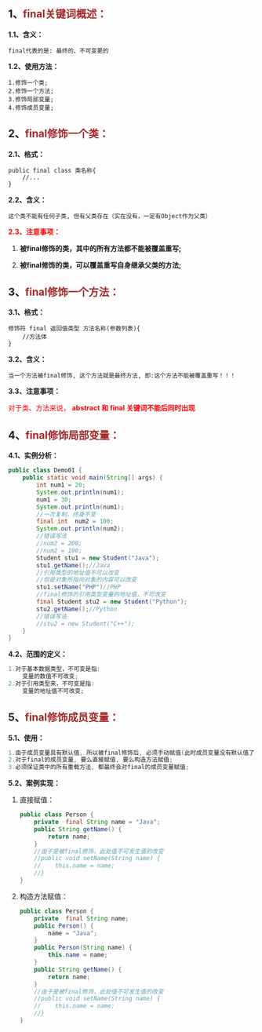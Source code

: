 ## 1、<span style="color:brown">final关键词概述：</span>

**1.1、含义：**

```apl
final代表的是: 最终的、不可变更的
```

**1.2、使用方法：**

```apl
1.修饰一个类;
2.修饰一个方法;
3.修饰局部变量;
4.修饰成员变量;
```



## 2、<span style="color:brown">final修饰一个类：</span>

**2.1、格式：**

```apl
public final class 类名称{
	//...
}
```

**2.2、含义：**

```apl
这个类不能有任何子类, 但有父类存在（实在没有，一定有Object作为父类）
```

<span style="color:red">**2.3、注意事项：**</span>

1. **被final修饰的类，其中的所有方法都不能被覆盖重写;**

2. **被final修饰的类，可以覆盖重写自身继承父类的方法;**



## 3、<span style="color:brown">final修饰一个方法：</span>

**3.1、格式：**

```apl
修饰符 final 返回值类型 方法名称(参数列表){
	//方法体
}
```

**3.2、含义：**

```apl
当一个方法被final修饰, 这个方法就是最终方法, 即:这个方法不能被覆盖重写！！！
```

**3.3、注意事项：**

<span style="color:red">对于类、方法来说， **abstract  和  final  关键词不能后同时出现**</span>



## 4、<span style="color:brown">final修饰局部变量：</span>

**4.1、实例分析：**

```java
public class Demo01 {
    public static void main(String[] args) {
        int num1 = 20;
        System.out.println(num1);
        num1 = 30;
        System.out.println(num1);
        //一次复制，终身不变
        final int  num2 = 100;
        System.out.println(num2);
        //错误写法
        //num2 = 200;
        //num2 = 100;
        Student stu1 = new Student("Java");
        stu1.getName();//Java
        //引用类型的地址值不可以改变
        //但是对象所指向对象的内容可以改变
        stu1.setName("PHP")//PHP
        //final修饰的引用类型变量的地址值，不可改变
        final Student stu2 = new Student("Python");
        stu2.getName();//Python
        //错误写法
        //stu2 = new Student("C++");
    }
}
```

**4.2、范围的定义：**

```Java
1.对于基本数据类型，不可变是指:
    变量的数值不可改变;
2.对于引用类型来，不可变是指:
    变量的地址值不可改变;
```



## 5、<span style="color:brown">final修饰成员变量：</span>

**5.1、使用：**

```java
1.由于成员变量具有默认值, 所以被final修饰后, 必须手动赋值(此时成员变量没有默认值了);
2.对于final的成员变量, 要么直接赋值, 要么构造方法赋值;
3.必须保证类中的所有重载方法, 都最终会对final的成员变量赋值;
```

**5.2、案例实现：**

1. 直接赋值：

   ```java
   public class Person {
       private  final String name = "Java";
       public String getName() {
           return name;
       }
       //由于是被final修饰，此处值不可发生值的改变
       //public void setName(String name) {
       //    this.name = name;
       //}
   }
   ```

2. 构造方法赋值：

   ```java
   public class Person {
       private  final String name;
       public Person() {
           name = "Java";
       }
       public Person(String name) {
           this.name = name;
       }
       public String getName() {
           return name;
       }
       //由于是被final修饰，此处值不可发生值的改变
       //public void setName(String name) {
       //    this.name = name;
       //}
   }
   ```

   

